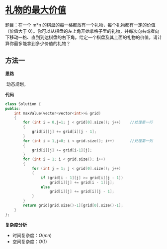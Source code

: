 # [礼物的最大价值](https://leetcode-cn.com/problems/li-wu-de-zui-da-jie-zhi-lcof/)

题目：在一个 m*n 的棋盘的每一格都放有一个礼物，每个礼物都有一定的价值（价值大于 0）。你可以从棋盘的左上角开始拿格子里的礼物，并每次向右或者向下移动一格、直到到达棋盘的右下角。给定一个棋盘及其上面的礼物的价值，请计算你最多能拿到多少价值的礼物？



## 方法一

**思路**

​		动态规划，



**代码**

```C++
class Solution {
public:
    int maxValue(vector<vector<int>>& grid)
    {
        for (int i = 0,j=1; j < grid[0].size(); j++)	//处理第一行
        {
            grid[i][j] += grid[i][j - 1];
        }
        for (int i = 1,j=0; i < grid.size(); i++)		//处理第一列
        {
            grid[i][j] += grid[i-1][j];
        }
        for (int i = 1; i < grid.size(); i++)
        {
            for (int j = 1; j < grid[0].size(); j++)
            {
                if (grid[i - 1][j] >= grid[i][j - 1])	
                    grid[i][j] += grid[i - 1][j];
                else 
                    grid[i][j] += grid[i][j - 1];
            }
        }
        return grid[grid.size()-1][grid[0].size()-1];
    }
};
```



**复杂度分析**

* 时间复杂度：$O(mn)$
* 空间复杂度：$O(1)$